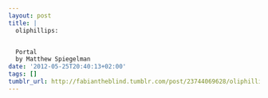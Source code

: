 ```yaml
---
layout: post
title: |
  oliphillips:


  Portal
  by Matthew Spiegelman
date: '2012-05-25T20:40:13+02:00'
tags: []
tumblr_url: http://fabiantheblind.tumblr.com/post/23744069628/oliphillips-portal-by-matthew-spiegelman
---
```

